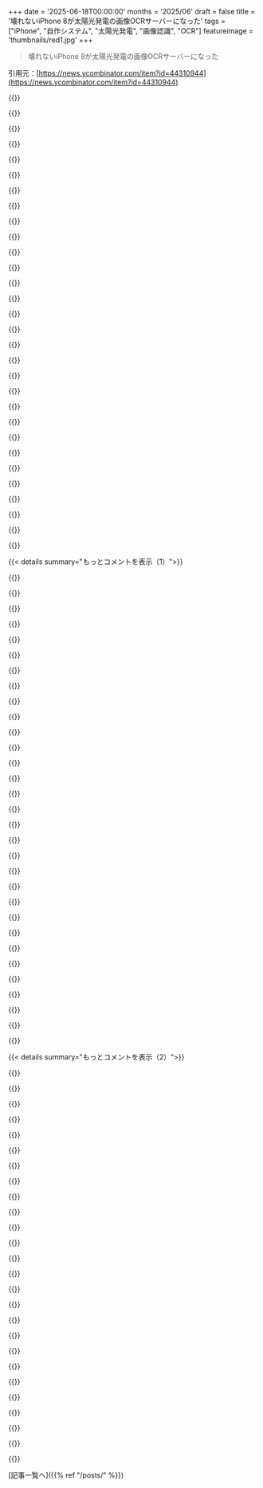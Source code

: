 +++
date = '2025-06-18T00:00:00'
months = '2025/06'
draft = false
title = '壊れないiPhone 8が太陽光発電の画像OCRサーバーになった'
tags = ["iPhone", "自作システム", "太陽光発電", "画像認識", "OCR"]
featureimage = 'thumbnails/red1.jpg'
+++

> 壊れないiPhone 8が太陽光発電の画像OCRサーバーになった

引用元：[https://news.ycombinator.com/item?id=44310944](https://news.ycombinator.com/item?id=44310944)




{{<matomeQuote body="太陽光発電で年間84〜120 CADくらい節約できるけど、Appleに自分のアプリを自分のiPhoneで動かすだけで年間99ドル払わないといけないから、ほとんど相殺されちゃうんだよね。アプリを1週間以上動かすにはAppleに年99ドル払う必要があるってのがね。" userName="nancyminusone" createdAt="2025/06/18 19:54:16" color="">}}




{{<matomeQuote body="このAppleの手数料、マジでおかしいよね。インフラとかサーバー代で99ドルもかかるわけないじゃん？<br>デバイス買ったんだから完全に自分のモノとして使いたいのに、Appleは「ウチらが許可したやり方で使わせてやる」ってスタンスだからね。客は全額払ってるのに、Appleから借りてるみたい。<br>Apple歴長いけど、この愛憎入り混じった関係どうにかしてほしいな。" userName="behnamoh" createdAt="2025/06/18 20:55:52" color="#ff33a1">}}




{{<matomeQuote body="モノの値段って、どれだけコストがかかったかじゃなくて、企業が一番儲かるように決めるもんなんだよ。<br>Appleが開発者から年99ドル取るのも、たぶん長期的に見て利益が最大になると思ってるからだろうね。<br>低品質なアプリを排除したり、スパマー対策、審査の手間軽減、あとは単純に手数料収入とか、色々理由はあると思うよ。値段に正当性があるとかないとかじゃなくて、払うか払わないか、ただそれだけ。" userName="cortesoft" createdAt="2025/06/19 04:15:32" color="#ff5733">}}




{{<matomeQuote body="iOS開発者ってそんなにたくさんいるわけじゃないし、99ドルが収益にそんなに響くとは思えないな。<br>たぶん、低品質なアプリが App Store に出てくるのを防ぐための、参入障壁なんだとずっと思ってたよ。" userName="irrational" createdAt="2025/06/19 06:04:17" color="">}}




{{<matomeQuote body="自由市場ならコストが値段を決めるんだ。それが資本主義が良いって言われる理由の一つだよ。<br>でもスマホみたいに、ごく一部の企業だけが牛耳ってるような市場だと、企業は消費者から搾取し放題になるんだ。<br>こういうのは、ちゃんとした民主主義国家なら普通は規制されるべきことなんだよね。" userName="sigmoid10" createdAt="2025/06/19 05:58:47" color="">}}




{{<matomeQuote body="App Store に提出されたアプリがかなり厳密にテストされてることも考慮に入れた方がいいと思うよ。<br>100ドルが妥当な額かは分からないけど、単にファイルをホストしてるだけじゃないってのは確かだから。" userName="aerostable_slug" createdAt="2025/06/18 21:05:49" color="">}}




{{<matomeQuote body="自分のデバイスでアプリを使うだけで、年間99ドルも払わないといけないんだ。<br>無料で非公式インストールしても、数日ごとに再インストールが必要だし。<br>App Store で配布しないなら、Appleがテストする必要なんてないでしょ。" userName="rahimnathwani" createdAt="2025/06/18 21:41:14" color="">}}




{{<matomeQuote body="アプリをApp Storeに公開するためだけに支払いが必要だと思ってた。<br>自分でアプリ作って、自分のiPhoneで使ったことあるけど、お金払ったことないもん。" userName="procinct" createdAt="2025/06/18 20:41:33" color="">}}




{{<matomeQuote body="TestFlight とかでアプリをテストするためだけに99ドル払わないといけないのは、マジでありえないと思う。<br>まだアプリのアイデア段階で、マネタイズとか全然考えてない時期に、友達とちょっと試したいだけなのに金取られるなんておかしいでしょ。<br>どんなアプリだって、最初はまだ低品質だった時期があるんだから。" userName="kccqzy" createdAt="2025/06/19 11:46:19" color="#ff5733">}}




{{<matomeQuote body="企業の価格は、コストじゃなくて需要で決まるんだよ。独占状態だと、需要も無視して好きな値段をつけられるけどね。<br>99ドルは、たぶんスパムとか不正を防ぐためのフィルターだと思う。だからiOSアプリって全体的に質が高いのかもしれない。<br>ビジネスモデルには合法か違法かがある。ルール通りやるか、やらないか、だよ。" userName="timewizard" createdAt="2025/06/19 06:50:18" color="#ff5c5c">}}




{{<matomeQuote body="もっとひどいのは、前は90日だったことだよ。Appleが何年も前に7日に変えちゃったんだ。" userName="mitemte" createdAt="2025/06/18 22:21:46" color="#ff5c5c">}}




{{<matomeQuote body="App Storeからマジで質の低い提出物を締め出すためだと思うな。" userName="notnmeyer" createdAt="2025/06/18 21:06:58" color="">}}




{{<matomeQuote body="これが10年前にAndroidに乗り換えた理由だよ。残念ながら最近は向こうも大して状況良くないけどね。<br>こういう会社で働いてた人たちが、俺と同じくらい嫌がってるか聞いてみたいな。それにユーザーや所有者の手にコントロールを取り戻せる、新しいプラットフォームのアイデアもビジネス面からも技術面からも聞きたい。" userName="rkagerer" createdAt="2025/06/18 23:16:09" color="#785bff">}}




{{<matomeQuote body="90日だってまだ馬鹿げてるよ。Androidスマホには自分で作ったアプリを1回インストールしたら、何年もビルドし直さなくても使えるんだから。" userName="demosthanos" createdAt="2025/06/19 01:06:29" color="">}}




{{<matomeQuote body="Appleが”俺たちが許可したやり方でだけこのデバイスを使わせてやる”って押し付けてるって？<br>いや違うだろ。それはお前がそう解釈してるだけだよ。Appleがそんな主張をするわけない、そんなの馬鹿げてる。<br>Appleが繰り返し言ってるのは、それはお前のデバイスで、お前が何をするかはプライベートだってこと。<br>デバイスはAppleので、選んだことしかやらせないなんて言うのはバカげてるし、マーケティングも無能じゃない。<br>まあ、お前の解釈は一理あるけど、それをAppleがナラティブとして押し付けてるって言うのは言葉の使い方が違う。" userName="latexr" createdAt="2025/06/19 11:44:36" color="#ff5733">}}




{{<matomeQuote body="自由市場では、物の値段は提供コストじゃなくて、誰かがどれだけ払いたいかで決まるんだと思うな。<br>生産コストだけなら、インフレなんて起きないはずだよ。" userName="keerthiko" createdAt="2025/06/19 08:06:59" color="">}}




{{<matomeQuote body="自由市場は資本主義と全く関係ないよ。資本主義がなくても市場はあり得るんだ。<br>資本主義がなくても自由貿易はできるし、資本主義があっても不自由な貿易もあり得る。<br>貿易＝資本主義で、資本主義がないとソビエト連邦みたいになるって人々に信じ込ませたのが、資本主義の成果だよ。" userName="FranzFerdiNaN" createdAt="2025/06/19 12:07:05" color="">}}




{{<matomeQuote body="質の低いアプリをStoreから排除するのは、Appleの利益につながるんだよ。二次的な効果としてね。" userName="KeplerBoy" createdAt="2025/06/19 11:16:56" color="">}}




{{<matomeQuote body="「1週間より長く」ってところがポイントなんだよ。<br>有料の開発者アカウントがないと、サイドロードできるアプリは1週間しか有効じゃない。<br>アプリを「更新」するのを自動化するツールはあるけど、毎週新しいアプリをプッシュする別のコンピューターが必要なんだ。<br>「1週間」の制限は開発中は普通だけど、開発者アカウントがなくてもサイドロードする方法としては使わせないように意図されてるのは明らかだ。" userName="mcpherrinm" createdAt="2025/06/18 20:57:44" color="#ff5c5c">}}




{{<matomeQuote body="App Storeに載せるものとしてはおかしくないだろうね。でも、サイドロードできないのは不合理だよ。" userName="Gigachad" createdAt="2025/06/18 21:57:09" color="">}}




{{<matomeQuote body="Appleが厳しいのは、誰かが勝手に変なアプリを入れて問題を起こすのを防ぐためだと思うんだ。難しいのはわかってるけど、Appleはそういうことにすごくこだわってるみたいだよ。" userName="akutlay" createdAt="2025/06/19 03:11:06" color="#38d3d3">}}




{{<matomeQuote body="iPhone 8にはcheckm8っていう直せない脆弱性があるから、記事には書いてないけど、著者はこれを使ってAppleに何も払わずに好きなソフトを動かすために脱獄したのかもね。あの脆弱性はすごく大きかったよ。最近になって、最後の対象デバイス（第7世代iPad）がiPad OS 26アップデートを受け取らなくなったことで、終わりを迎えたみたいだけど。" userName="nfriedly" createdAt="2025/06/19 01:03:24" color="#ff5733">}}




{{<matomeQuote body="99ドルはアプリごとじゃなくて、年に1回払うだけだよ。アプリはいくつ作ってもいいんだ。99ドルはそんなに大金じゃないと思うな。" userName="cortesoft" createdAt="2025/06/19 17:06:53" color="#ff33a1">}}




{{<matomeQuote body="iPhone自体は古いから無料だとしても、太陽光発電とかバッテリーのハードウェア代でだいたい1000ドルくらいかかる費用もあるんだよ。" userName="slg" createdAt="2025/06/18 21:57:23" color="">}}




{{<matomeQuote body="うん、でも99ドルの手数料ってApp Storeで売るためだけじゃないんだ。TestFlightみたいなテストにも必要なんだよ。Appleはとっくに、99ドルはApp Storeの手数料にして、プロビジョニング証明書とかコード署名とは関係なくすべきだったね。" userName="kccqzy" createdAt="2025/06/19 16:35:18" color="#ff5c5c">}}




{{<matomeQuote body="「会社は一番儲かるように値段を決める」って意見に対して、「そんな会社はない、値段は需要で決まる」と反論してるね。すごく昔にJobsかSchillerかCookのインタビューを読んだけど、Appleは市場シェアじゃなく一番儲かる額を請求するってハッキリ言ってたらしいよ。昔はアナリストが市場シェアにこだわりすぎてて、Appleは高すぎるから負けるって言ってたのを覚えてるけど、今はそんな意見あんまり聞かないね。" userName="ndr42" createdAt="2025/06/19 08:33:09" color="#ff5733">}}




{{<matomeQuote body="「資本主義は民衆にとって良いもので、悪じゃない」って意見に対して、「これは自分たちが言い聞かせ続けてる一番の大嘘だ」って言ってるよ。資本主義は僕らが生き残れる唯一の場所を破壊してるし、それが可能にする異常な富の偏りや集中は、人類史上他のどの考えよりも多くの集団的な悲惨さを引き起こしてきたと思うな。" userName="phanimahesh" createdAt="2025/06/19 11:53:25" color="">}}




{{<matomeQuote body="99ドルの手数料は、「普通の」ユーザーが sideloading するのを防ぐために明確にそこにあるんだと、かなり確信してるよ。" userName="phire" createdAt="2025/06/18 22:19:24" color="#38d3d3">}}




{{<matomeQuote body="App Storeが「低品質アプリを減らす」目的に失敗してるって話だよ。iPhoneはやめたけど、App Storeはひどいゴミだらけで、アプリを見つけるのも大変だったのを覚えてる。「〇〇のアプリがありますよ」って言ってたけど、広告や詐欺がないのを見つけるのが大変だし、開発者が毎年99ドル払い続けてる保証もないからね。もうアプリ自体にうんざり気味かな。" userName="encom" createdAt="2025/06/19 15:45:28" color="#ff5733">}}




{{<matomeQuote body="もし信じられるなら、SideStoreっていう方法があって、ローカルVPNを使ってデバイス内のサーバーをネットワーク上の外部デバイスに見せかけることで、デバイス上で sideloading をやってるよ。" userName="tech234a" createdAt="2025/06/18 21:05:35" color="#ff33a1">}}




{{< details summary="もっとコメントを表示（1）">}}

{{<matomeQuote body="シミュレーター使えば99ドルかけずにテストできるよ。" userName="iwontberude" createdAt="2025/06/19 13:29:37" color="">}}




{{<matomeQuote body="面白い技術だけど、実際の用途の説明がないから抽象的すぎるね。" userName="namuol" createdAt="2025/06/18 20:45:31" color="#ff5733">}}




{{<matomeQuote body="せっかく良い記事なのに、ちょっと詳細が足りないかな！僕も気になるよ。" userName="nerbert" createdAt="2025/06/19 07:57:39" color="">}}




{{<matomeQuote body="同意。同じこと思ってコメント見に来たんだ。" userName="unangst" createdAt="2025/06/19 02:09:29" color="">}}




{{<matomeQuote body="Vision frameworkのコード例とか「Software Resources」のリンクで十分だと思うよ。自分で調べるのが面倒ならLLMに食わせれば全部わかるんじゃない。" userName="novoreorx" createdAt="2025/06/20 14:06:17" color="#ff5c5c">}}




{{<matomeQuote body="記事で言ってるのは_著者がどんな用途で使ってるか_ってことだよ。" userName="namuol" createdAt="2025/06/20 16:41:37" color="">}}




{{<matomeQuote body="もうすぐAppleがSpeechAnalyzer API出すから、ローカルで音声認識できるようになるよ。[0]のWhisperより速いらしいね。[1]<br>[0]: https://developer.apple.com/videos/play/wwdc2025/277/<br>[1]: https://www.macrumors.com/2025/06/18/apple-transcription-api..." userName="jdon" createdAt="2025/06/18 18:32:59" color="#38d3d3">}}




{{<matomeQuote body="関係ないかもだけど、https://github.com/finnvoor/yap っていうmacOS 26でSpeech.framework使ったオンデバイス音声認識のCLIがあるよ。MacStoriesの記事だとWhisperの2倍速いって書いてたけど、ネットワーク不要だから実質もっと速いね。" userName="jkmcf" createdAt="2025/06/18 19:15:45" color="#ff5c5c">}}




{{<matomeQuote body="速さはいいけど、品質はどうなの？品質が5%上がるならWhisper 3より10倍遅くてもいいな。" userName="xd1936" createdAt="2025/06/19 13:06:50" color="#ff33a1">}}




{{<matomeQuote body="ハッカーらしい取り組みと記事は良いね。ただ、HNでよくある「ハッカーに不親切なプラットフォームなのに、こんなの作ったよ！はい、これで君もそのプラットフォームに縛られるね」っていう暗黙のパターンについて言いたいな...。そういうの見るとLinusも泣くよ。この記事は「Why This Actually Matters」っていうセクションがあって、ハッカーや社会にとって良い価値観が書かれてるからちょっと違うけどね。" userName="neilv" createdAt="2025/06/18 22:27:54" color="#ff5c5c">}}




{{<matomeQuote body="古いデバイスの再利用は良いアイデアだね。クローズドなプラットフォームが嫌ならiPhoneを買わなきゃいいけど、<br>こういう取り組みは古いiPhoneをゴミにしないためにすごく役立つと思うよ。" userName="kennywinker" createdAt="2025/06/19 06:40:21" color="#45d325">}}




{{<matomeQuote body="ありがとう。例えば、Play Storeで見つけたAndroidアプリなんだけど、開発者が”FOSSで、メジャーなフレームワークを使わなかった”って自慢してるけど、機能よりフレームワークにこだわるのはどうかと思う。<br>実際、このアプリは今まで使った中で一番バグが多くて、何度もアンインストールして入れ直したんだ。<br>設計思想は大事だけど、それが実用性を犠牲にするのはダメだよ。" userName="rtaylorgarlock" createdAt="2025/06/19 00:48:01" color="">}}




{{<matomeQuote body="まあ、動くか動かないかの単純な話じゃないんだよね。<br>それに、良い思想のものが埋もれて、悪い思想のものが広まることがあるけど、それは早い段階で価値観をしっかり考えなかったのが原因だったりするんだ。" userName="neilv" createdAt="2025/06/19 02:50:23" color="">}}




{{<matomeQuote body="ちょっと混乱してるんだけど。どんなOCRをしてるの？<br>この方法が必要なほど、どんな画像を処理してるんだろう？" userName="ideashower" createdAt="2025/06/18 19:03:04" color="">}}




{{<matomeQuote body="多分、AppleのOCRフレームワークを使いたかったのと、手元にiPhoneがあったからだろうね。<br>彼のブログのホームページを見たけど、何を処理してるのか書いた記事は見つからなかったよ。<br>自分の小説全部をスキャンしてるのかな？" userName="theandrewbailey" createdAt="2025/06/19 10:42:39" color="">}}




{{<matomeQuote body="私もiPhone 8を使ってるんだけど、同じくらいの時期に買った低価格Android（Motorola eXシリーズ）と比べると、Androidの方が断然サクサク動くし、バッテリー持ちもいいんだ。<br>同じ年数なのに、iPhoneは古く感じるけど、あのMotorolaは2010年代半ばのPCみたいだよ。<br>機内モードならAndroidは2週間も持つし。" userName="The_President" createdAt="2025/06/19 14:58:31" color="">}}




{{<matomeQuote body="それは単に君のiPhone 8のバッテリーが、Motorolaより劣化してるってことじゃないかな。<br>iPhoneを長く使ってるなら簡単にそうなるし、バッテリー持ちだけで性能を比べるのは良くないと思うよ。" userName="martey" createdAt="2025/06/19 19:01:23" color="#ff5733">}}




{{<matomeQuote body="記事で”バッテリーの状態は76%”って書いてあったけど、私のiPhone SEは常に充電しっぱなしにしてたら、バッテリーが3回も膨らんでダメになったんだ。<br>Appleに修理に出したり、自分で交換したりしたけど、100%充電しっぱなしだと長くは持たないと思うよ。<br>古いスマホを再利用するなら、バッテリーを外すか、50%とか充電量を制限する機能が一番欲しいな。<br>最近のiPhoneには80%制限があるけど、古い機種にはないのが残念。" userName="crazygringo" createdAt="2025/06/19 14:42:00" color="#785bff">}}




{{<matomeQuote body="それなら、Homekit対応のスマートプラグに充電器を繋いで、ショートカットでバッテリーが45%になったらプラグオン、55%になったらオフにするように設定すればいいんじゃないかな。<br>Homekitハブは必要だけど。" userName="Eric_WVGG" createdAt="2025/06/19 15:12:55" color="#45d325">}}




{{<matomeQuote body="それ、すごく面白いアイデアだね！そんなことできるんだ知らなかったよ。<br>でも、私の場合は古いけど高価なスマートスピーカーにLightningポートで繋ぎっぱなしで音楽プレーヤーとして使ってたから、スマートプラグだとスピーカーごと切れちゃうんだよね…<br>でも、複雑だけど提案してくれてありがとう！" userName="crazygringo" createdAt="2025/06/19 20:38:25" color="">}}




{{<matomeQuote body="Lightning/オーディオスプリッターとか使えばスピーカーでも動くけど、確かにそれは特殊なケースだよね。" userName="Eric_WVGG" createdAt="2025/06/20 02:57:17" color="">}}




{{<matomeQuote body="タイマーで十分じゃん。正確に45％とか55％にする必要ないって。" userName="kccqzy" createdAt="2025/06/19 16:40:42" color="">}}




{{<matomeQuote body="タイマーだとすぐにズレて、電池がゼロになるか満充電になっちゃうと思うんだよね。" userName="lucb1e" createdAt="2025/06/19 17:41:38" color="">}}




{{<matomeQuote body="ほとんどのデバイスは、外部電源だけだとピーク電流が足りなくて、CPUが高負荷になると落ちるから「バッテリーなし」では動かないんだよね。でも、バッテリーをスーパーキャパシタに置き換えるハックは見たことあるよ。" userName="progbits" createdAt="2025/06/19 14:50:26" color="#ff33a1">}}




{{<matomeQuote body="バッテリーなしモードで、供給電力よりCPUが上回らないように電力管理で制限すればいいんじゃない？劣化バッテリー向けに電力制限とかもう実装してるでしょ？それが俺が欲しい機能の一部で、簡単に実装できそうだけどな。<br>バッテリーさえなければ、これらの電話は何十年も動かせそうなんだけど…今だと常に100%充電してるから膨張して、数年ごとにバッテリー交換しないといけないんだよね。それって設計されてない使い方なのに。" userName="crazygringo" createdAt="2025/06/19 15:12:55" color="#ff5c5c">}}




{{<matomeQuote body="＞バッテリー膨張してると触ってくれないって。へー。俺の2017年のMBPでバッテリーが膨らんだことあったけど、ちゃんと直してくれたよ。ついでに、あのクソみたいなキーボードも交換して、緩んだUSB-Cポートもテープで補強してくれた。<br>残念ながら、サーマルペーストはやってくれなかったから自分でやったんだけど、あれは二度とやりたくないね。でも効果はあったよ、負荷時で10℃くらい冷たくなって、動作も速くなったし。今でも愛用してて普段使いしてる。" userName="rollcat" createdAt="2025/06/19 14:55:13" color="">}}




{{<matomeQuote body="Appleがまともな「バッテリーバイパス」モードや、充電上限を設定させてくれないのはムカつくよね。" userName="KolibriFly" createdAt="2025/06/19 16:15:17" color="">}}




{{<matomeQuote body="バッテリーバイパスモードって物理的に無理だと思うんだ。だって、ユーザーが安物の5V 1A充電器で充電してるかもしれないのに、iPhoneのピーク消費電力はそれをはるかに超える可能性があるから。" userName="kccqzy" createdAt="2025/06/19 16:43:17" color="#785bff">}}




{{<matomeQuote body="素晴らしい記事！古いデバイスを現役で使えるようにしてるAppleをもっと褒めるべきだね。俺も古い初代iPhone SEを再利用して新しい命を吹き込んだ似たような話があるよ。<br>https://samkhawase.com/blog/dumb-smartphone/" userName="FlyingSnake" createdAt="2025/06/18 19:42:24" color="#785bff">}}




{{<matomeQuote body="＞古いデバイスを生かし続けているAppleを評価しないのはおかしい<br>これ、どうなんだろう。古いiPadを色々活用するのって、すごく大変な気がするんだけど。最近は変わったの？" userName="tclancy" createdAt="2025/06/18 20:23:13" color="">}}

{{</details>}}




{{< details summary="もっとコメントを表示（2）">}}

{{<matomeQuote body="私のiPad 3は、iOS 9より新しいのが入らないからほぼ使えないんだ。入れてたアプリもバックアップ後になくなっちゃったし、そりゃ古いプラットフォームは誰もサポートしないよね。<br>iBooksが動くうちは電子書籍リーダーとしては使えるけど、それ以外は趣味で色々やらないと無理だよ。残念。" userName="brailsafe" createdAt="2025/06/18 20:39:09" color="">}}




{{<matomeQuote body="反例として、VLCは意外にもまだiOS 9をサポートしてるんだ。" userName="tech234a" createdAt="2025/06/18 21:08:28" color="#38d3d3">}}




{{<matomeQuote body="VLCは良い反例だね。内蔵のビデオ再生機能はホントひどいから助かる。確かまだ入れてる数少ないアプリの一つかな。他にも「The Room」とかGoogle系のアプリがいくつか。ハードウェアは丈夫だと思ってたけど、ソフトと使い勝手はイマイチだったな。2013年以降に出た新しいバージョン見ても、結局コンテンツ消費デバイスって感じで、もう一つ買おうとは思わないな。" userName="brailsafe" createdAt="2025/06/18 22:33:41" color="">}}




{{<matomeQuote body="古いTime Machineからipsw形式のアプリバックアップをたくさん取り戻せたよ。デバイスで簡単に使えるアプリが欲しいならね。バックアップからのファイルなら、Apple IDが入ってるから使えるはず。<br>購入済みセクションからはアプリインストールできないんだっけ？私はiOS 18のiPhoneで新しいバージョンをダウンロードしてから、iOS 9のApp Storeの購入済みセクションで、iOS 9時代にもあったり、その古いOS向けバージョンがあるアプリをダウンロードできたよ。" userName="leakycap" createdAt="2025/06/19 19:48:55" color="#45d325">}}




{{<matomeQuote body="まあ、iPad 3はRetina画面のiPad 2みたいなもんだからね。買った当時から、元のiOSでもめっちゃ遅かったのを覚えてるよ。<br>電子書籍リーダーの次善の策としては、あの綺麗な画面を活かしてフォトスタンドとか、操作が不要な用途がいいんじゃないかな（タッチ操作は遅すぎて嫌になる）。<br>私はiPad 2をIPカメラのモニターにしてるよ。バッテリーは長持ちしないけど、充電器から外して家の中で持ち運んで見れるから便利。新しいAIスマートカメラには対応してないけど、まだ動くよ。" userName="leakycap" createdAt="2025/06/19 19:45:54" color="#38d3d3">}}




{{<matomeQuote body="私の場合、iPad（ベースモデル、AirやProじゃないやつ）とiPhoneって、寿命の感覚が真逆なんだよね。iPadは2〜3年経つとすぐ重く感じて買い替え時って思うけど、iPhoneは4以降、Appleがサポート終了（5年以上）しても重いと感じたことないな。" userName="jerlam" createdAt="2025/06/18 21:24:26" color="#ff5c5c">}}




{{<matomeQuote body="私のiPadは2018年のiPad Proだけど、まだ全然調子いいよ。一番使ってるコンピュータかも。Appleのサポートもまだ続いてるはず。<br>スマホはiPhone 13（2021年）で、カメラを良くするために次の24ヶ月くらいで買い替えると思う。" userName="criddell" createdAt="2025/06/18 22:09:35" color="">}}




{{<matomeQuote body="2018年は確かにまだ新しいよね。<br>私なんて2011年のノートPCを持ってるけど、最新のFedoraが完璧に動くし、AAAゲームとかやらない限りパフォーマンスで困ることは全くないよ。" userName="prmoustache" createdAt="2025/06/19 08:19:58" color="">}}




{{<matomeQuote body="この意見には全く同意できないな。私はiPhone 7を、iOSアップデートできなくて銀行アプリが動かなくなったから買い替えないといけなかったんだ。<br>Appleはバッテリー問題みたいに、わざとスマホを遅くしたりもするしね。" userName="dncornholio" createdAt="2025/06/19 07:34:49" color="#45d325">}}




{{<matomeQuote body="技術に詳しいユーザーなら、Batterygateの代わりに、iPhoneがいきなり警告なしにシャットダウンする可能性があったって知ってるはずだよ。<br>古いバッテリーは充電が少ない（25％以下）と、デバイスがバッテリーが提供できる以上の電力を要求しちゃって、画面が真っ暗になっちゃうんだ。<br>Appleはそれを避けるために、古いバッテリーだとフルパワーに対応できない場合に、iPhoneの動作を遅くするプログラムを入れたんだよ。ちゃんと情報を調べれば納得できる話だよね。" userName="leakycap" createdAt="2025/06/19 19:53:09" color="#785bff">}}




{{<matomeQuote body="なんか見落としてるのかな。どこからこの何千人ものユーザーが来てるの？<br>それってあなたが提供してるサービスなの？" userName="mmmlinux" createdAt="2025/06/18 19:30:56" color="">}}




{{<matomeQuote body="そうだよ、筆者が無料でアップロードのOCRができる公開ウェブサイトを提供してるんだ。" userName="leakycap" createdAt="2025/06/19 19:54:53" color="#ff5733">}}




{{<matomeQuote body="あなたのiPhone 8もいいけど、私はMotorola MB525 ’Defy’、Motorola MB526 ’Defy＋’、それにSamsung J3を持ってるよ。<br>これらはWifi対応のトレーラーカメラとして使ってるんだ。スマホがWifiホットスポットになって、カメラの画像にアクセスできるんだ。<br>トレーラーをつないでWifiにつなげば、後ろのトレーラーの中が見れるってわけ。<br>一番古いのは2010年のデバイスで、どれもCyanogenmod（MB525、MB526）か後継のLineageOS（J3）が動いてるよ。<br>Motorolaのはバッテリーを交換したけど、J3は元のバッテリーで動いてる。<br>あ、どれも画面なしで動かしてるよ。どうせ見えないし、3台のうち2台は画面が壊れてたからね。<br>Androidは画面なしでもちゃんと動くし、こうやって使うと電力も少しで済むんだ。" userName="hagbard_c" createdAt="2025/06/18 18:51:20" color="#785bff">}}




{{<matomeQuote body="それはすごいね。古いデバイスに新しい命を吹き込んで、eWasteになるのを救う人たちを見るのが大好きだよ。<br>まさにハッカー精神だね。" userName="FlyingSnake" createdAt="2025/06/18 19:55:37" color="#ff5c5c">}}




{{<matomeQuote body="この記事で、iPhoneのOCRを使ってmemeデータベースを作った人を思い出したよ ［1］。<br>これらのデバイスに別の人生を与えるっていうアイデアはすごいと思うな。<br>最近の使ってないAndroidスマホでvpsみたいなのをホストするのがどれだけ難しいのかなって思う。<br>まあ、EthernetとDockerを入れられれば、すごく有能なデバイスになるんじゃないかな。<br>［1］ https://news.ycombinator.com/item?id=34315782" userName="etra0" createdAt="2025/06/18 20:16:27" color="#ff5733">}}




{{<matomeQuote body="すごく面白かった！<br>iOSデバイスでウェブサイトをホストしてるなんて聞いたことなかったよ…。<br>それってオプションにならないかなって思うね。" userName="leakycap" createdAt="2025/06/19 19:54:24" color="">}}




{{<matomeQuote body="iPhone 8がiPhoneの最高潮だったね。今2台目のiPhone 8でこれを投稿してるよ。<br>初代iPhone SEもサイズが好きだったけど、ハプティクスとベゼル、四角い画面、ホームボタンがある点でiPhone 8の方がいいね。" userName="eddieh" createdAt="2025/06/19 03:48:25" color="">}}




{{<matomeQuote body="iPhone 8を持ってたけど、今はSE3を使ってる。SE3は8と同じだけどさらに良くなってるね。<br>まさにデバイスの形と機能の最高潮だよ。" userName="gregoriol" createdAt="2025/06/19 07:00:20" color="">}}




{{<matomeQuote body="「アウトドア願望のあるインドアキャットだったことが判明」っていう表現がすごく気に入ったよ。<br>私もよく「熱心なインドアマンだ」って冗談を言うんだ。" userName="wing-_-nuts" createdAt="2025/06/18 19:19:33" color="">}}




{{<matomeQuote body="数日使ってないと自動再起動するiOSの新しい機能があったら、この記事の設定はうまく動かないんじゃない？" userName="ubercow13" createdAt="2025/06/18 21:48:42" color="">}}




{{<matomeQuote body="記事の「少し暖かいとOCRが速い」って発見面白いね。Appleは寒いとスロットリングするの？俺の経験だと寒すぎてシャットダウンはあったけど、スロットリングは気づかなかったな。まあスマホでベンチマークするほど大事なことやってないけど…" userName="nottorp" createdAt="2025/06/19 07:07:04" color="#38d3d3">}}




{{<matomeQuote body="これマジクールじゃん！俺もEcoFlowバッテリーとPixel 4で似たようなことやってるよ。Termuxで超使えるツールになる。Tailscaleで繋いで、音声入出力APIで使ってる。ウェイクワードツールだけが課題で、ReSpeakerとかPorcupineを試そうと思ってる。" userName="arjie" createdAt="2025/06/19 18:24:54" color="#ff5c5c">}}




{{<matomeQuote body="これってAPI呼び出しとiOSアプリを繋ぐのにミニPCが別に必要だよね。Android 16の新しいターミナルアプリなら、これらをまとめられるのかな？" userName="yegle" createdAt="2025/06/18 21:27:33" color="">}}




{{<matomeQuote body="こういう「できるからやる」系の低消費電力・オフグリッドなプロジェクト大好き！でもこの記事の書き方は苦手だなあ。繰り返しが多くて、面白いとこを強調するための質問が多いのがね。嫌な奴に聞こえたらゴメン。作者もやってることも超クールだよ。" userName="redundantly" createdAt="2025/06/18 18:48:06" color="">}}




{{<matomeQuote body="プロジェクトはAIじゃないけど、書き方は絶対AIっぽい。質問形式とか、「XだけじゃなくY」とか、シナリオ作ったりとか、クリックベイトみたいなパターン乱用してる。TwitterとかYouTubeの真似だね。こういう書き方、すぐ嫌いになりそう。これってLLMが元々やるんじゃなくて、悪いRLHFのせいかもね。" userName="yawnxyz" createdAt="2025/06/19 23:32:25" color="#ff33a1">}}

{{</details>}}



[記事一覧へ]({{% ref "/posts/" %}})
